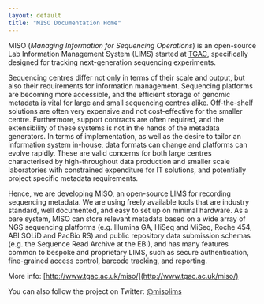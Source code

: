 ```yaml
---
layout: default
title: "MISO Documentation Home"
---
```


MISO (_Managing Information for Sequencing Operations_) is an open-source Lab Information Management System (LIMS) started at [TGAC](http://www.tgac.ac.uk/), specifically designed for tracking next-generation sequencing experiments.

Sequencing centres differ not only in terms of their scale and output, but also their requirements for information management. Sequencing platforms are becoming more accessible, and the efficient storage of genomic metadata is vital for large and small sequencing centres alike. Off-the-shelf solutions are often very expensive and not cost-effective for the smaller centre. Furthermore, support contracts are often required, and the extensibility of these systems is not in the hands of the metadata generators. In terms of implementation, as well as the desire to tailor an information system in-house, data formats can change and platforms can evolve rapidly. These are valid concerns for both large centres characterised by high-throughout data production and smaller scale laboratories with constrained expenditure for IT solutions, and potentially project specific metadata requirements.

Hence, we are developing MISO, an open-source LIMS for recording sequencing metadata. We are using freely available tools that are industry standard, well documented, and easy to set up on minimal hardware. As a bare system, MISO can store relevant metadata based on a wide array of NGS sequencing platforms (e.g. Illumina GA, HiSeq and MiSeq, Roche 454, ABI SOLiD and PacBio RS) and public repository data submission schemas (e.g. the Sequence Read Archive at the EBI), and has many features common to bespoke and proprietary LIMS, such as secure authentication, fine-grained access control, barcode tracking, and reporting.

More info: [http://www.tgac.ac.uk/miso/](http://www.tgac.ac.uk/miso/)

You can also follow the project on Twitter: [@misolims](http://www.twitter.com/misolims)
